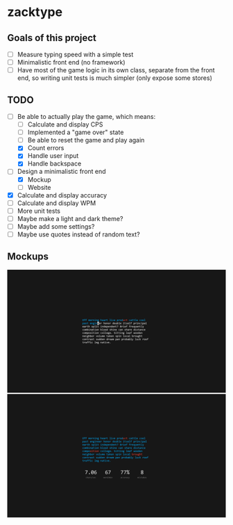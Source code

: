 # zacktype

## Goals of this project

- [ ] Measure typing speed with a simple test
- [ ] Minimalistic front end (no framework)
- [ ] Have most of the game logic in its own class, separate from the front end, so writing unit tests is much simpler (only expose some stores)

## TODO

- [ ] Be able to actually play the game, which means:
  - [ ] Calculate and display CPS
  - [ ] Implemented a "game over" state
  - [ ] Be able to reset the game and play again
  - [X] Count errors
  - [X] Handle user input
  - [X] Handle backspace
- [ ] Design a minimalistic front end
  - [X] Mockup
  - [ ] Website
- [X] Calculate and display accuracy
- [ ] Calculate and display WPM
- [ ] More unit tests
- [ ] Maybe make a light and dark theme?
- [ ] Maybe add some settings?
- [ ] Maybe use quotes instead of random text?

## Mockups

![Start View](assets/StartView.png)
![Game Over View](assets/GameOverView.png)
